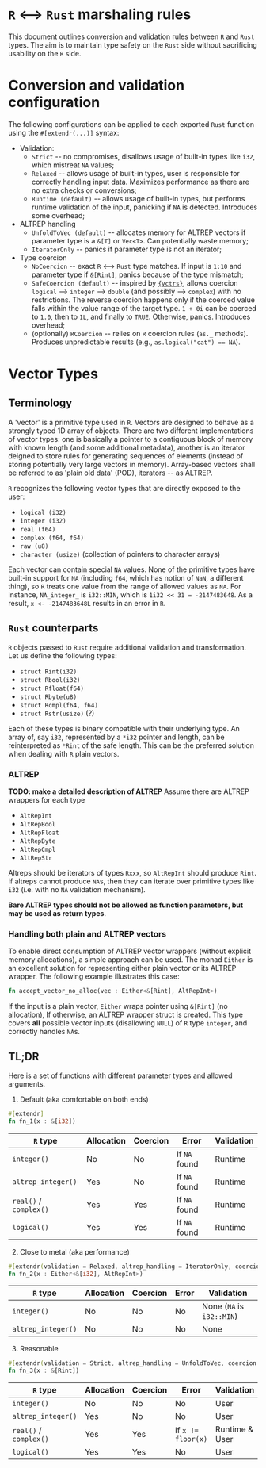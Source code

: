 # `R` <--> `Rust` marshaling rules

This document outlines conversion and validation rules between `R` and `Rust` types.
The aim is to maintain type safety on the `Rust` side without sacrificing usability on the `R` side.


# Conversion and validation configuration
The following configurations can be applied to each exported `Rust` function using the `#[extendr(...)]` syntax:
- Validation:
  - `Strict` -- no compromises, disallows usage of built-in types like `i32`, which mistreat `NA` values;
  - `Relaxed` -- allows usage of built-in types, user is responsible for correctly handling input data. Maximizes performance as there are no extra checks or conversions;
  - `Runtime (default)` -- allows usage of built-in types, but performs runtime validation of the input, panicking if `NA` is detected. Introduces some overhead;
- ALTREP handling
  - `UnfoldToVec (default)` -- allocates memory for ALTREP vectors if parameter type is a `&[T]` or `Vec<T>`. Can potentially waste memory;
  - `IteratorOnly` -- panics if parameter type is not an iterator;
- Type coercion
  - `NoCoercion` -- exact `R` <--> `Rust` type matches. If input is `1:10` and parameter type if `&[Rint]`, panics because of the type mismatch;
  - `SafeCoercion (default)` -- inspired by [`{vctrs}`](https://vctrs.r-lib.org/reference/theory-faq-coercion.html), allows coercion `logical` --> `integer` --> `double` (and possibly --> `complex`) with no restrictions. The reverse coercion happens only if the coerced value falls within the value range of the target type. `1 + 0i` can be coerced to `1.0`, then to `1L`, and finally to `TRUE`. Otherwise, panics. Introduces overhead;
  - (optionally) `RCoercion` -- relies on `R` coercion rules (`as._` methods). Produces unpredictable results (e.g., `as.logical("cat") == NA`).

# Vector Types
## Terminology
A 'vector' is a primitive type used in `R`. Vectors are designed to behave as a strongly typed 1D array of objects. There are two different implementations of vector types: one is basically a pointer to a contiguous block of memory with known length (and some additional metadata), another is an iterator deigned to store rules for generating sequences of elements (instead of storing potentially very large vectors in memory). Array-based vectors shall be referred to as 'plain old data' (POD), iterators -- as ALTREP.

`R` recognizes the following vector types that are directly exposed to the user:
 - `logical (i32)`
 - `integer (i32)`
 - `real (f64)`
 - `complex (f64, f64)`
 - `raw (u8)`
 - `character (usize)` (collection of pointers to character arrays)

Each vector can contain special `NA` values. None of the primitive types have built-in support for `NA` (including `f64`, which has notion of `NaN`, a different thing), so `R` treats one value from the range of allowed values as `NA`. For instance, `NA_integer_` is `i32::MIN`, which is `1i32 << 31 = -2147483648`. As a result, `x <- -2147483648L` results in an error in `R`.

## `Rust` counterparts

`R` objects passed to `Rust` require additional validation and transformation. Let us define the following types:
- `struct Rint(i32)`
- `struct Rbool(i32)`
- `struct Rfloat(f64)`
- `struct Rbyte(u8)`
- `struct Rcmpl(f64, f64)`
- `struct Rstr(usize)` (?)

Each of these types is binary compatible with their underlying type. An array of, say `i32`, represented by a `*i32` pointer and length, can be reinterpreted as `*Rint` of the safe length. 
This can be the preferred solution when dealing with `R` plain vectors.

### ALTREP
**TODO: make a detailed description of ALTREP**
Assume there are ALTREP wrappers for each type
- `AltRepInt`
- `AltRepBool`
- `AltRepFloat`
- `AltRepByte`
- `AltRepCmpl`
- `AltRepStr`

Altreps should be iterators of types `Rxxx`, so `AltRepInt` should produce `Rint`.
If altreps cannot produce `NA`s, then they can iterate over primitive types like `i32` (i.e. with no `NA` validation mechanism).

**Bare ALTREP types should not be allowed as function parameters, but may be used as return types**.

### Handling both plain and ALTREP vectors
To enable direct consumption of ALTREP vector wrappers (without explicit memory allocations), a simple approach can be used. The monad `Either` is an excellent solution for representing either plain vector or its ALTREP wrapper.
The following example illustrates this case:
```Rust
fn accept_vector_no_alloc(vec : Either<&[Rint], AltRepInt>)
```
If the input is a plain vector, `Either` wraps pointer using `&[Rint]` (no allocation),
If otherwise, an ALTREP wrapper struct is created.
This type covers **all** possible vector inputs (disallowing `NULL`) of `R` type `integer`, and correctly handles `NA`s. 






## TL;DR
Here is a set of functions with different parameter types and allowed arguments.

1. Default (aka comfortable on both ends)
```Rust
#[extendr]
fn fn_1(x : &[i32])
```
| `R` type               | Allocation  | Coercion | Error            | Validation         |
| ---------------------- | ----------- | -------- | ---------------- | ------------------ |
| `integer()`            | No          | No       |  If `NA` found   | Runtime            |
| `altrep_integer()`     | Yes         | No       |  If `NA` found   | Runtime            |
| `real()` / `complex()` | Yes         | Yes      |  If `NA` found   | Runtime            |
| `logical()`            | Yes         | Yes      |  If `NA` found   | Runtime            |

2. Close to metal (aka performance)
```Rust
#[extendr(validation = Relaxed, altrep_handling = IteratorOnly, coercion = NoCoercion)]
fn fn_2(x : Either<&[i32], AltRepInt>)
```
| `R` type               | Allocation  | Coercion | Error            | Validation                |
| ---------------------- | ----------- | -------- | ---------------- | ------------------------- |
| `integer()`            | No          | No       |  No              | None (`NA` is `i32::MIN`) |
| `altrep_integer()`     | No          | No       |  No              | None                      |

3. Reasonable 
```Rust
#[extendr(validation = Strict, altrep_handling = UnfoldToVec, coercion = SafeCoercion)]
fn fn_3(x : &[Rint])
```
| `R` type               | Allocation  | Coercion | Error               | Validation         |
| ---------------------- | ----------- | -------- | ------------------- | ------------------ |
| `integer()`            | No          | No       |  No                 | User               |
| `altrep_integer()`     | Yes         | No       |  No                 | User               |
| `real()` / `complex()` | Yes         | Yes      |  If `x != floor(x)` | Runtime & User     |
| `logical()`            | Yes         | Yes      |  No                 | User               |
